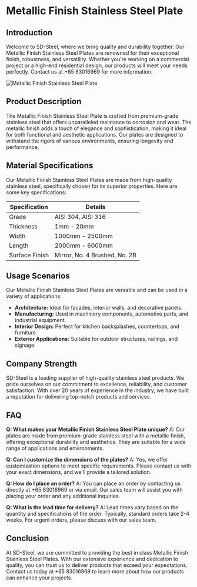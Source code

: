 # Metallic Finish Stainless Steel Plate

## Introduction
Welcome to SD-Steel, where we bring quality and durability together. Our Metallic Finish Stainless Steel Plates are renowned for their exceptional finish, robustness, and versatility. Whether you're working on a commercial project or a high-end residential design, our products will meet your needs perfectly. Contact us at +65 83016969 for more information.

![Metallic Finish Stainless Steel Plate](https://github.com/user-attachments/assets/2567258e-e124-4816-932d-1809bd27ef0b)

## Product Description
The Metallic Finish Stainless Steel Plate is crafted from premium-grade stainless steel that offers unparalleled resistance to corrosion and wear. The metallic finish adds a touch of elegance and sophistication, making it ideal for both functional and aesthetic applications. Our plates are designed to withstand the rigors of various environments, ensuring longevity and performance.

## Material Specifications
Our Metallic Finish Stainless Steel Plates are made from high-quality stainless steel, specifically chosen for its superior properties. Here are some key specifications:

| Specification         | Details                      |
|-----------------------|------------------------------|
| Grade                 | AISI 304, AISI 316           |
| Thickness             | 1mm - 20mm                   |
| Width                 | 1000mm - 2500mm              |
| Length                | 2000mm - 6000mm              |
| Surface Finish        | Mirror, No. 4 Brushed, No. 2B |

## Usage Scenarios
Our Metallic Finish Stainless Steel Plates are versatile and can be used in a variety of applications:

- **Architecture:** Ideal for facades, interior walls, and decorative panels.
- **Manufacturing:** Used in machinery components, automotive parts, and industrial equipment.
- **Interior Design:** Perfect for kitchen backsplashes, countertops, and furniture.
- **Exterior Applications:** Suitable for outdoor structures, railings, and signage.

## Company Strength
SD-Steel is a leading supplier of high-quality stainless steel products. We pride ourselves on our commitment to excellence, reliability, and customer satisfaction. With over 20 years of experience in the industry, we have built a reputation for delivering top-notch products and services.

## FAQ
**Q: What makes your Metallic Finish Stainless Steel Plate unique?**
A: Our plates are made from premium-grade stainless steel with a metallic finish, offering exceptional durability and aesthetics. They are suitable for a wide range of applications and environments.

**Q: Can I customize the dimensions of the plates?**
A: Yes, we offer customization options to meet specific requirements. Please contact us with your exact dimensions, and we'll provide a tailored solution.

**Q: How do I place an order?**
A: You can place an order by contacting us directly at +65 83016969 or via email. Our sales team will assist you with placing your order and any additional inquiries.

**Q: What is the lead time for delivery?**
A: Lead times vary based on the quantity and specifications of the order. Typically, standard orders take 2-4 weeks. For urgent orders, please discuss with our sales team.

## Conclusion
At SD-Steel, we are committed to providing the best in class Metallic Finish Stainless Steel Plates. With our extensive experience and dedication to quality, you can trust us to deliver products that exceed your expectations. Contact us today at +65 83016969 to learn more about how our products can enhance your projects.